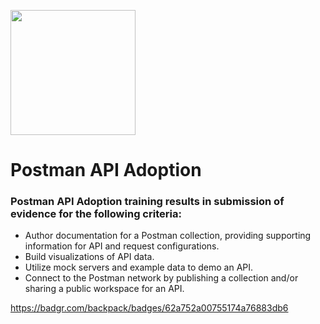 <img src="https://user-images.githubusercontent.com/86320001/180306148-323612bf-b9ee-4750-8a5c-6f806342e579.png"
width="200"
height="200" />
# Postman API Adoption
### Postman API Adoption training results in submission of evidence for the following criteria:
- Author documentation for a Postman collection, providing supporting information for API and request configurations.
- Build visualizations of API data.
- Utilize mock servers and example data to demo an API.
- Connect to the Postman network by publishing a collection and/or sharing a public workspace for an API.

https://badgr.com/backpack/badges/62a752a00755174a76883db6
